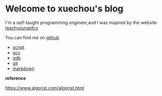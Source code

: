 # Welcome to xuechou's blog

I'm a self-taught programming engineer,and I was inspired by the website [teachyourselfcs](https://teachyourselfcs.com/)

You can find me on [github](https://github.com/xuechou)

- [script](./script/index.md)
- [gcc](./gcc/index.md)
- [gdb](./gdb.md)
- [git](./git.md)
- [markdown](./markdown-cheat-sheet.md)

**reference**

https://www.algorist.com/algorist.html

